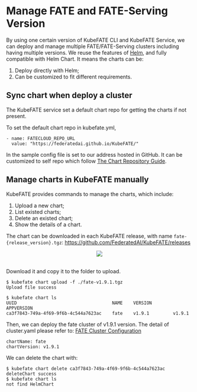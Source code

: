 # Manage FATE and FATE-Serving Version
By using one certain version of KubeFATE CLI and KubeFATE Service, we can deploy and manage multiple FATE/FATE-Serving clusters including having multiple versions. We reuse the features of [Helm](https://helm.sh/), and fully compatible with Helm Chart. It means the charts can be:
1. Deploy directly with Helm;
2. Can be customized to fit different requirements.

## Sync chart when deploy a cluster
The KubeFATE service set a default chart repo for getting the charts if not present.

To set the default chart repo in kubefate.yml,
```
- name: FATECLOUD_REPO_URL
  value: "https://federatedai.github.io/KubeFATE/"
```

In the sample config file is set to our address hosted in GitHub. It can be customized to self repo which follow [The Chart Repository Guide](https://helm.sh/docs/topics/chart_repository/). 

## Manage charts in KubeFATE manually
KubeFATE provides commands to manage the charts, which include:
1. Upload a new chart;
2. List existed charts;
3. Delete an existed chart;
4. Show the details of a chart.

The chart can be downloaded in each KubeFATE release, with name `fate-{release_version}.tgz`: https://github.com/FederatedAI/KubeFATE/releases

<div align="center">
  <img src="./images/chart_in_release.png">
</div>
&nbsp;

Download it and copy it to the folder to upload.
```
$ kubefate chart upload -f ./fate-v1.9.1.tgz
Upload file success

$ kubefate chart ls
UUID                                    NAME    VERSION        APPVERSION
ca3f7843-749a-4f69-9f6b-4c544a7623ac    fate    v1.9.1         v1.9.1
```

Then, we can deploy the fate cluster of v1.9.1 version. The detail of cluster.yaml please refer to: [FATE Cluster Configuration](./configurations/FATE_cluster_configuration.md)
```
chartName: fate
chartVersion: v1.9.1
```

We can delete the chart with:
```
$ kubefate chart delete ca3f7843-749a-4f69-9f6b-4c544a7623ac
deleteChart success
$ kubefate chart ls
not find HelmChart
```
